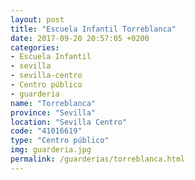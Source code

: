 ```yaml
---
layout: post
title: "Escuela Infantil Torreblanca"
date: 2017-09-20 20:57:05 +0200
categories:
- Escuela Infantil
- sevilla
- sevilla-centro
- Centro público
- guarderia
name: "Torreblanca"
province: "Sevilla"
location: "Sevilla Centro"
code: "41016619"
type: "Centro público"
img: guarderia.jpg
permalink: /guarderias/torreblanca.html
---
```

